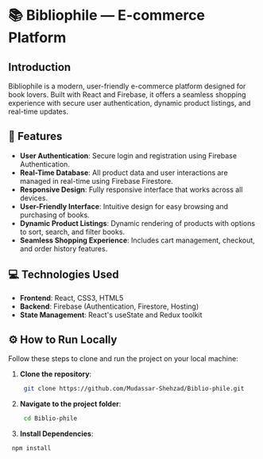 # 📚 Bibliophile — E-commerce Platform

## Introduction  
Bibliophile is a modern, user-friendly e-commerce platform designed for book lovers. Built with React and Firebase, it offers a seamless shopping experience with secure user authentication, dynamic product listings, and real-time updates.

## 🌟 Features

- **User Authentication**: Secure login and registration using Firebase Authentication.
- **Real-Time Database**: All product data and user interactions are managed in real-time using Firebase Firestore.
- **Responsive Design**: Fully responsive interface that works across all devices.
- **User-Friendly Interface**: Intuitive design for easy browsing and purchasing of books.
- **Dynamic Product Listings**: Dynamic rendering of products with options to sort, search, and filter books.
- **Seamless Shopping Experience**: Includes cart management, checkout, and order history features.

## 💻 Technologies Used

- **Frontend**: React, CSS3, HTML5
- **Backend**: Firebase (Authentication, Firestore, Hosting)
- **State Management**: React's useState and Redux toolkit

## ⚙️ How to Run Locally

Follow these steps to clone and run the project on your local machine:
   
1. **Clone the repository**:
   ```bash
    git clone https://github.com/Mudassar-Shehzad/Biblio-phile.git
   
2. **Navigate to the project folder**:
   ```bash
    cd Biblio-phile
   
 3. **Install Dependencies**:
   ```bash
    npm install






